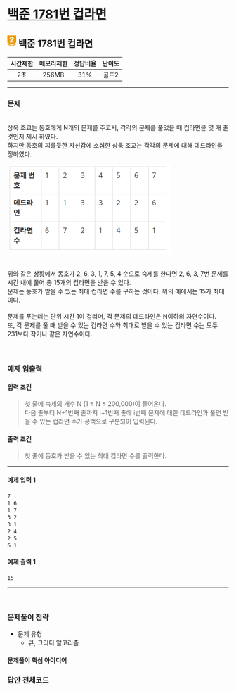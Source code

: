 
# [백준 1781번 컵라면](https://www.acmicpc.net/problem/1781)

## <img src="https://raw.githubusercontent.com/gudals-kim/Studyroom/0c61bf1ad9b6434ff624dbab4012654df8c92b01/codingtest/img/rank/gold_2.svg" width="20">  백준 1781번 컵라면 


| 시간제한 | 메모리제한 | 정답비율 | 난이도 | 
|:----:|:-----:|:----:|:---:|
|  2초  | 256MB | 31%  | 골드2 |

---


### 문제



 
 
<br> 상욱 조교는 동호에게 N개의 문제를 주고서, 각각의 문제를 풀었을 때 컵라면을 몇 개 줄 것인지 제시 하였다.
<br> 하지만 동호의 찌를듯한 자신감에 소심한 상욱 조교는 각각의 문제에 대해 데드라인을 정하였다.

<img src="https://github.com/gudals-kim/Studyroom/blob/delevlop/codingtest/img/backjoon_1781_1.png?raw=true">

<br> 위와 같은 상황에서 동호가 2, 6, 3, 1, 7, 5, 4 순으로 숙제를 한다면 2, 6, 3, 7번 문제를 시간 내에 풀어 총 15개의 컵라면을 받을 수 있다.
<br> 문제는 동호가 받을 수 있는 최대 컵라면 수를 구하는 것이다. 위의 예에서는 15가 최대이다.
<br> 
<br> 문제를 푸는데는 단위 시간 1이 걸리며, 각 문제의 데드라인은 N이하의 자연수이다.
<br> 또, 각 문제를 풀 때 받을 수 있는 컵라면 수와 최대로 받을 수 있는 컵라면 수는 모두 231보다 작거나 같은 자연수이다.
<br> 
<br> 
<br> 


### 예제 입출력

#### 입력 조건
> 첫 줄에 숙제의 개수 N (1 ≤ N ≤ 200,000)이 들어온다. <br> 
> 다음 줄부터 N+1번째 줄까지 i+1번째 줄에 i번째 문제에 대한 데드라인과 풀면 받을 수 있는 컵라면 수가 공백으로 구분되어 입력된다.  <br> 
#### 출력 조건
> 첫 줄에 동호가 받을 수 있는 최대 컵라면 수를 출력한다. <br>

---

#### 예제 입력 1
```
7
1 6
1 7
3 2
3 1
2 4
2 5
6 1
```
#### 예제 출력 1
```
15
```

---


<br>

### 문제풀이 전략
- 문제 유형
  - 큐, 그리디 알고리즘


#### 문제풀이 핵심 아이디어



### 답안 전체코드

```py

```
